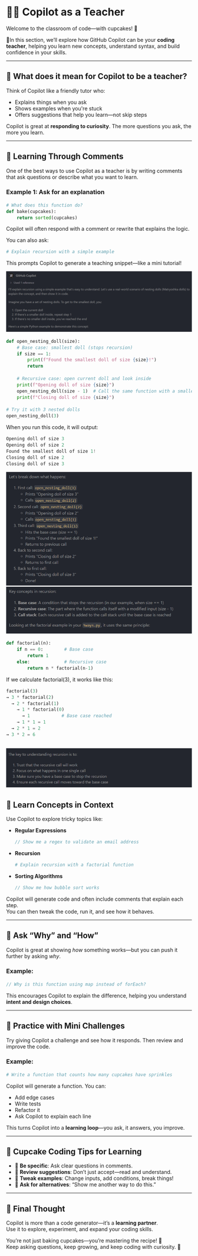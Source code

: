 # 👩‍🏫 Copilot as a Teacher

Welcome to the classroom of code—with cupcakes! 🧁  

👩In this section, we’ll explore how GitHub Copilot can be your **coding teacher**, helping you learn new concepts, understand syntax, and build confidence in your skills.

---

## 🍰 What does it mean for Copilot to be a teacher?

Think of Copilot like a friendly tutor who:
- Explains things when you ask
- Shows examples when you're stuck
- Offers suggestions that help you learn—not skip steps

Copilot is great at **responding to curiosity**. The more questions you ask, the more you learn.

---

## 🧁 Learning Through Comments

One of the best ways to use Copilot as a teacher is by writing comments that ask questions or describe what you want to learn.

### Example 1: Ask for an explanation
```python
# What does this function do?
def bake(cupcakes):
    return sorted(cupcakes)
```

Copilot will often respond with a comment or rewrite that explains the logic.  

You can also ask:
```python
# Explain recursion with a simple example
```

This prompts Copilot to generate a teaching snippet—like a mini tutorial!

![Recursion1](assets/recursion1.png)
```python
def open_nesting_doll(size):
    # Base case: smallest doll (stops recursion)
    if size == 1:
        print(f"Found the smallest doll of size {size}!")
        return
    
    # Recursive case: open current doll and look inside
    print(f"Opening doll of size {size}")
    open_nesting_doll(size - 1)  # Call the same function with a smaller size
    print(f"Closing doll of size {size}")

# Try it with 3 nested dolls
open_nesting_doll(3)
```
When you run this code, it will output:
```python
Opening doll of size 3
Opening doll of size 2
Found the smallest doll of size 1!
Closing doll of size 2
Closing doll of size 3
```

![Recursion2](assets/recursion2.png)
![Recursion3](assets/recursion3.png)
```python
def factorial(n):
    if n == 0:        # Base case
        return 1
    else:             # Recursive case
        return n * factorial(n-1)
```
If we calculate factorial(3), it works like this:
```python
factorial(3)
→ 3 * factorial(2)
  → 2 * factorial(1)
    → 1 * factorial(0)
      → 1            # Base case reached
    → 1 * 1 = 1
  → 2 * 1 = 2
→ 3 * 2 = 6
```
![Recursion4](assets/recursion4.png)
---

## 🍬 Learn Concepts in Context

Use Copilot to explore tricky topics like:

- **Regular Expressions**  
  ```js
  // Show me a regex to validate an email address
  ```

- **Recursion**  
  ```python
  # Explain recursion with a factorial function
  ```

- **Sorting Algorithms**  
  ```js
  // Show me how bubble sort works
  ```

Copilot will generate code and often include comments that explain each step.  
You can then tweak the code, run it, and see how it behaves.

---

## 🍩 Ask “Why” and “How”

Copilot is great at showing *how* something works—but you can push it further by asking *why*.

### Example:
```js
// Why is this function using map instead of forEach?
```

This encourages Copilot to explain the difference, helping you understand **intent and design choices**.

---

## 🧁 Practice with Mini Challenges

Try giving Copilot a challenge and see how it responds. Then review and improve the code.

### Example:
```python
# Write a function that counts how many cupcakes have sprinkles
```

Copilot will generate a function. You can:
- Add edge cases
- Write tests
- Refactor it
- Ask Copilot to explain each line

This turns Copilot into a **learning loop**—you ask, it answers, you improve.

---

## 🎂 Cupcake Coding Tips for Learning

- 🍰 **Be specific**: Ask clear questions in comments.
- 🧁 **Review suggestions**: Don’t just accept—read and understand.
- 🍩 **Tweak examples**: Change inputs, add conditions, break things!
- 🍬 **Ask for alternatives**: “Show me another way to do this.”

---

## 💖 Final Thought

Copilot is more than a code generator—it’s a **learning partner**.  
Use it to explore, experiment, and expand your coding skills.

You’re not just baking cupcakes—you’re mastering the recipe! 🧁  
Keep asking questions, keep growing, and keep coding with curiosity. 🌟
